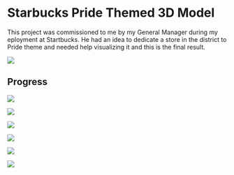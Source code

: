 # Starbucks Pride Themed 3D Model

This project was commissioned to me by my General Manager during my eployment at Startbucks. He had an idea to dedicate a store in the district to Pride theme and needed help visualizing it and this is the final result.

![](/FinalRender.png)

## Progress

![](/progress1.png)

![](/progress2.png)

![](/progress3.png)

![](/progress4.png)

![](/progress5.png)

![](/progress6.png)
